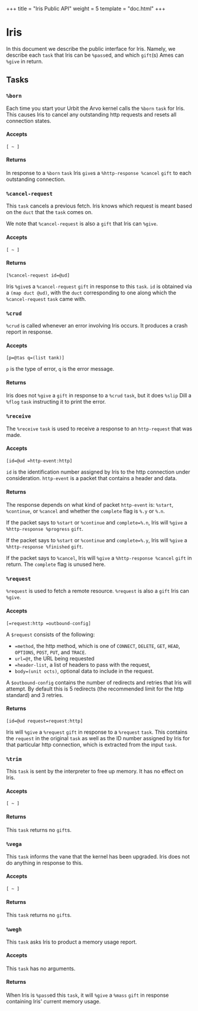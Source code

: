 +++
title = "Iris Public API"
weight = 5
template = "doc.html"
+++

# Iris

In this document we describe the public interface for Iris. Namely, we describe
each `task` that Iris can be `%pass`ed, and which `gift`(s) Ames can `%give` in return.

## Tasks

### `%born`

Each time you start your Urbit the Arvo kernel calls the `%born` `task` for
Iris. This causes Iris to cancel any outstanding http requests and resets all
connection states.

#### Accepts

```hoon
[ ~ ]
```

#### Returns

In response to a `%born` `task` Iris `give`s a `%http-response %cancel` `gift`
to each outstanding connection.


### `%cancel-request`

This `task` cancels a previous fetch. Iris knows which request is meant based on the
`duct` that the `task` comes on.

 We note that `%cancel-request` is also a `gift` that Iris can `%give`. 

#### Accepts

```hoon
[ ~ ]
```

#### Returns

```hoon
[%cancel-request id=@ud]
```
Iris `%give`s a `%cancel-request` `gift` in response to this `task`. `id` is
obtained via a `(map duct @ud)`, with the `duct` corresponding to one along
which the `%cancel-request` `task` came with. 


### `%crud`

`%crud` is called whenever an error involving Iris occurs. It produces a crash
report in response.

#### Accepts

```hoon
[p=@tas q=(list tank)]
```

`p` is the type of error, `q` is the error message.

#### Returns

Iris does not `%give` a `gift` in response to a `%crud` `task`, but it does
`%slip` Dill a `%flog` `task` instructing it to print the error.


### `%receive`

The `%receive` `task` is used to receive a response to an `http-request` that
was made.

#### Accepts

```hoon
[id=@ud =http-event:http]
```

`id` is the identification number assigned by Iris to the http connection under
consideration. `http-event` is a packet that contains a header and data.

#### Returns

The response depends on what kind of packet `http-event` is: `%start`,
`%continue`, or `%cancel` and whether the `complete` flag is `%.y` or `%.n`.

If the packet says to `%start` or `%continue` and `complete=%.n`, Iris will `%give` a
`%http-response %progress` `gift`.

If the packet says to `%start` or `%continue` and `complete=%.y`, Iris will
`%give` a `%http-response %finished` `gift`.

If the packet says to `%cancel`, Iris will `%give` a `%http-response %cancel`
`gift` in return. The `complete` flag is unused here.


### `%request`

`%request` is used to fetch a remote resource. `%request` is also a `gift` Iris
can `%give`.

#### Accepts

```hoon
[=request:http =outbound-config]
```

A `$request` consists of the following:
 - `=method`, the http method, which is one of `CONNECT`, `DELETE`, `GET`,
 `HEAD`, `OPTIONS`, `POST`, `PUT`, and `TRACE`.
 - `url=@t`, the URL being requested
 - `=header-list`, a list of headers to pass with the request, 
 - `body=(unit octs)`, optional data to include in the request.
 
 A `$outbound-config` contains the number of redirects and retries that Iris
 will attempt. By default this is 5 redirects (the recommended limit for the
 http standard) and 3 retries.

#### Returns

```hoon
[id=@ud request=request:http]
```
Iris will `%give` a `%request` `gift` in response to a `%request` `task`. This
contains the `request` in the original `task` as well as the ID number assigned
by Iris for that particular http connection, which is extracted from the input `task`. 


### `%trim`

This `task` is sent by the interpreter to free up memory. It has no effect on Iris.

#### Accepts

```hoon
[ ~ ]
```

#### Returns

This `task` returns no `gift`s.


### `%vega`

This `task` informs the vane that the kernel has been upgraded. Iris does not do
anything in response to this.

#### Accepts

```hoon
[ ~ ]
```

#### Returns

This `task` returns no `gift`s.


### `%wegh`

This `task` asks Iris to product a memory usage report.

#### Accepts

This `task` has no arguments.

#### Returns

When Iris is `%pass`ed this `task`, it will `%give` a `%mass` `gift` in response
containing Iris' current memory usage.



